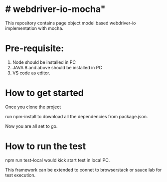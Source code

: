 # # webdriver-io-mocha"

This repository contains page object model based webdriver-io implementation with mocha.

# Pre-requisite:

1. Node should be installed in PC
2. JAVA 8 and above should be installed in PC
3. VS code as editor.

# How to get started

Once you clone the project

run npm-install to download all the dependencies from package.json.

Now you are all set to go.

# How to run the test

npm run test-local would kick start test in local PC.

This framework can be extended to connet to browserstack or sauce lab for test execution.
